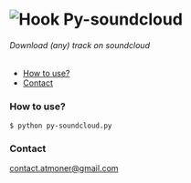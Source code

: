 ![Hook](http://oi59.tinypic.com/xlldlw.jpg) Py-soundcloud
=============
 
###### Download (any) track on soundcloud

*   [How to use?](#how-to-use "How to use?")
*   [Contact](#contact-me "Contact")

### How to use? ###

```bach
$ python py-soundcloud.py
```

### Contact ###

contact.atmoner@gmail.com
